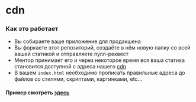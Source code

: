 # cdn

### Как это работает

- Вы собираете ваше приложение для продакшена
- Вы форкаете этот репозиторий, создаёте в нём новую папку со всей вашей статикой и отправляете пулл-реквест
- Ментор принимает его и через некоторое время вся ваша статика становится доступной с адреса нашего [cdn](https://s3.eu-central-1.amazonaws.com/technopark-cdn/)
- В вашем `index.html` необходимо прописать правильные адреса до файлов со стилями, скриптами, картинками, etc...


#### Пример смотреть [здесь](https://sample-2016.herokuapp.com/)

